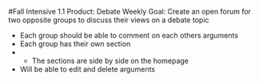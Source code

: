 #Fall Intensive 1.1
Product: Debate Weekly
Goal: Create an open forum for two opposite groups to discuss their views on a debate topic
- Each group should be able to comment on each others arguments
- Each group has their own section
- - The sections are side by side on the homepage
- Will be able to edit and delete arguments
